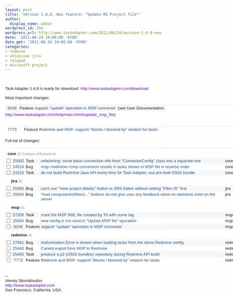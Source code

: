 ```yaml
---
layout: post
title: 'Version 1.4.0. New feature: "Update MS Project file"'
author:
  display_name: admin
wordpress_id: 254
wordpress_url: http://www.taskadapter.com/2011/08/24/version-1-4-0-new-feature-update-ms-project-file/
date: '2011-08-24 19:06:00 -0700'
date_gmt: '2011-08-24 19:06:00 -0700'
categories:
- redmine
- atlassian jira
- release
- microsoft project
---
```

<p><br/>
<div style="background-color: white; border-bottom-width: 0px; border-color: initial; border-image: initial; border-left-width: 0px; border-right-width: 0px; border-style: initial; border-top-width: 0px; color: #222222; font-family: Arial, Helvetica, sans-serif; font-size: 13px; margin-bottom: 0px; margin-left: 0px; margin-right: 0px; margin-top: 0px; padding-bottom: 0px; padding-left: 0px; padding-right: 0px; padding-top: 0px; text-align: left; vertical-align: baseline;">Task Adapter 1.4.0 is ready for download:&nbsp;<a href="http://www.taskadapter.com/download" style="border-bottom-width: 0px; border-color: initial; border-image: initial; border-left-width: 0px; border-right-width: 0px; border-style: initial; border-top-width: 0px; color: #6611cc; cursor: pointer; margin-bottom: 0px; margin-left: 0px; margin-right: 0px; margin-top: 0px; padding-bottom: 0px; padding-left: 0px; padding-right: 0px; padding-top: 0px; text-decoration: none; vertical-align: baseline;" target="_blank">http://www.<wbr></wbr>taskadapter.com/download</a></div>
<div style="background-color: white; border-bottom-width: 0px; border-color: initial; border-image: initial; border-left-width: 0px; border-right-width: 0px; border-style: initial; border-top-width: 0px; color: #222222; font-family: Arial, Helvetica, sans-serif; font-size: 13px; margin-bottom: 0px; margin-left: 0px; margin-right: 0px; margin-top: 0px; padding-bottom: 0px; padding-left: 0px; padding-right: 0px; padding-top: 0px; text-align: left; vertical-align: baseline;"><br/></div>
<div style="background-color: white; border-bottom-width: 0px; border-color: initial; border-image: initial; border-left-width: 0px; border-right-width: 0px; border-style: initial; border-top-width: 0px; color: #222222; font-family: Arial, Helvetica, sans-serif; font-size: 13px; margin-bottom: 0px; margin-left: 0px; margin-right: 0px; margin-top: 0px; padding-bottom: 0px; padding-left: 0px; padding-right: 0px; padding-top: 0px; text-align: left; vertical-align: baseline;">Most important changes:</div>
<div style="background-color: white; border-bottom-width: 0px; border-color: initial; border-image: initial; border-left-width: 0px; border-right-width: 0px; border-style: initial; border-top-width: 0px; color: #222222; font-family: Arial, Helvetica, sans-serif; font-size: 13px; margin-bottom: 0px; margin-left: 0px; margin-right: 0px; margin-top: 0px; padding-bottom: 0px; padding-left: 0px; padding-right: 0px; padding-top: 0px; text-align: left; vertical-align: baseline;"><span style="border-bottom-width: 0px; border-color: initial; border-image: initial; border-left-width: 0px; border-right-width: 0px; border-style: initial; border-top-width: 0px; color: #484848; font-family: Verdana, sans-serif; font-size: 12px; margin-bottom: 0px; margin-left: 0px; margin-right: 0px; margin-top: 0px; padding-bottom: 0px; padding-left: 0px; padding-right: 0px; padding-top: 0px; vertical-align: baseline;"></span><br/>

<table style="-webkit-border-horizontal-spacing: 0px; -webkit-border-vertical-spacing: 0px; border-bottom-color: rgb(228, 228, 228); border-bottom-style: solid; border-bottom-width: 1px; border-collapse: collapse; border-color: initial; border-image: initial; border-left-color: rgb(228, 228, 228); border-left-style: solid; border-left-width: 1px; border-right-color: rgb(228, 228, 228); border-right-style: solid; border-right-width: 1px; border-style: initial; border-top-color: rgb(228, 228, 228); border-top-style: solid; border-top-width: 1px; margin-bottom: 4px; margin-left: 0px; margin-right: 0px; margin-top: 0px; padding-bottom: 0px; padding-left: 0px; padding-right: 0px; padding-top: 0px; vertical-align: baseline; width: 933px;">
<tbody style="border-bottom-width: 0px; border-color: initial; border-image: initial; border-left-width: 0px; border-right-width: 0px; border-style: initial; border-top-width: 0px; margin-bottom: 0px; margin-left: 0px; margin-right: 0px; margin-top: 0px; padding-bottom: 0px; padding-left: 0px; padding-right: 0px; padding-top: 0px; vertical-align: baseline;">
<tr style="background-color: #f6f7f8; border-bottom-width: 0px; border-color: initial; border-image: initial; border-left-width: 0px; border-right-width: 0px; border-style: initial; border-top-width: 0px; margin-bottom: 0px; margin-left: 0px; margin-right: 0px; margin-top: 0px; padding-bottom: 0px; padding-left: 0px; padding-right: 0px; padding-top: 0px; text-align: center; vertical-align: baseline; white-space: nowrap;">
<td style="border-bottom-width: 0px; border-color: initial; border-image: initial; border-left-width: 0px; border-right-width: 0px; border-style: initial; border-top-width: 0px; color: #222222; font-family: Arial, Helvetica, sans-serif; font-size: 13px; margin-bottom: 0px; margin-left: 0px; margin-right: 0px; margin-top: 0px; padding-bottom: 2px; padding-left: 2px; padding-right: 2px; padding-top: 2px; vertical-align: top; width: 40px;"><a href="https://www.hostedredmine.com/issues/8248" style="border-bottom-width: 0px; border-color: initial; border-image: initial; border-left-width: 0px; border-right-width: 0px; border-style: initial; border-top-width: 0px; color: #2a5685; cursor: pointer; margin-bottom: 0px; margin-left: 0px; margin-right: 0px; margin-top: 0px; padding-bottom: 0px; padding-left: 0px; padding-right: 0px; padding-top: 0px; text-decoration: none; vertical-align: baseline;" target="_blank">8248</a></td>
<td style="border-bottom-width: 0px; border-color: initial; border-image: initial; border-left-width: 0px; border-right-width: 0px; border-style: initial; border-top-width: 0px; color: #222222; font-family: Arial, Helvetica, sans-serif; font-size: 13px; margin-bottom: 0px; margin-left: 0px; margin-right: 0px; margin-top: 0px; padding-bottom: 2px; padding-left: 2px; padding-right: 2px; padding-top: 2px; text-align: left; vertical-align: top;">Feature</td>
<td style="border-bottom-width: 0px; border-color: initial; border-image: initial; border-left-width: 0px; border-right-width: 0px; border-style: initial; border-top-width: 0px; color: #222222; font-family: Arial, Helvetica, sans-serif; font-size: 13px; margin-bottom: 0px; margin-left: 0px; margin-right: 0px; margin-top: 0px; padding-bottom: 2px; padding-left: 2px; padding-right: 2px; padding-top: 2px; text-align: left; vertical-align: top; white-space: normal;"><a href="https://www.hostedredmine.com/issues/8248" style="border-bottom-width: 0px; border-color: initial; border-image: initial; border-left-width: 0px; border-right-width: 0px; border-style: initial; border-top-width: 0px; color: #2a5685; cursor: pointer; margin-bottom: 0px; margin-left: 0px; margin-right: 0px; margin-top: 0px; padding-bottom: 0px; padding-left: 0px; padding-right: 0px; padding-top: 0px; text-decoration: none; vertical-align: baseline;" target="_blank">support "update" operation in MSP connector</a>&nbsp; (see User Documentation:</td></tr></tbody></table><span style="border-bottom-width: 0px; border-color: initial; border-image: initial; border-left-width: 0px; border-right-width: 0px; border-style: initial; border-top-width: 0px; color: #484848; font-family: Verdana, sans-serif; font-size: 12px; margin-bottom: 0px; margin-left: 0px; margin-right: 0px; margin-top: 0px; padding-bottom: 0px; padding-left: 0px; padding-right: 0px; padding-top: 0px; vertical-align: baseline;"></span><a href="http://www.taskadapter.com/help/main.html#update_msp_file" style="border-bottom-width: 0px; border-color: initial; border-image: initial; border-left-width: 0px; border-right-width: 0px; border-style: initial; border-top-width: 0px; color: #6611cc; cursor: pointer; margin-bottom: 0px; margin-left: 0px; margin-right: 0px; margin-top: 0px; padding-bottom: 0px; padding-left: 0px; padding-right: 0px; padding-top: 0px; text-decoration: none; vertical-align: baseline;" target="_blank">http://www.taskadapter.com/<wbr></wbr>help/main.html#update_msp_file</a><wbr></wbr>)&nbsp;</div>
<div style="background-color: white; border-bottom-width: 0px; border-color: initial; border-image: initial; border-left-width: 0px; border-right-width: 0px; border-style: initial; border-top-width: 0px; color: #222222; font-family: Arial, Helvetica, sans-serif; font-size: 13px; margin-bottom: 0px; margin-left: 0px; margin-right: 0px; margin-top: 0px; padding-bottom: 0px; padding-left: 0px; padding-right: 0px; padding-top: 0px; text-align: left; vertical-align: baseline;"><br/></div>
<div style="background-color: white; border-bottom-width: 0px; border-color: initial; border-image: initial; border-left-width: 0px; border-right-width: 0px; border-style: initial; border-top-width: 0px; color: #222222; font-family: Arial, Helvetica, sans-serif; font-size: 13px; margin-bottom: 0px; margin-left: 0px; margin-right: 0px; margin-top: 0px; padding-bottom: 0px; padding-left: 0px; padding-right: 0px; padding-top: 0px; text-align: left; vertical-align: baseline;"><span style="border-bottom-width: 0px; border-color: initial; border-image: initial; border-left-width: 0px; border-right-width: 0px; border-style: initial; border-top-width: 0px; color: #484848; font-family: Verdana, sans-serif; font-size: 12px; margin-bottom: 0px; margin-left: 0px; margin-right: 0px; margin-top: 0px; padding-bottom: 0px; padding-left: 0px; padding-right: 0px; padding-top: 0px; vertical-align: baseline;"></span><br/>

<table style="-webkit-border-horizontal-spacing: 0px; -webkit-border-vertical-spacing: 0px; border-bottom-color: rgb(228, 228, 228); border-bottom-style: solid; border-bottom-width: 1px; border-collapse: collapse; border-color: initial; border-image: initial; border-left-color: rgb(228, 228, 228); border-left-style: solid; border-left-width: 1px; border-right-color: rgb(228, 228, 228); border-right-style: solid; border-right-width: 1px; border-style: initial; border-top-color: rgb(228, 228, 228); border-top-style: solid; border-top-width: 1px; margin-bottom: 4px; margin-left: 0px; margin-right: 0px; margin-top: 0px; padding-bottom: 0px; padding-left: 0px; padding-right: 0px; padding-top: 0px; vertical-align: baseline; width: 933px;">
<tbody style="border-bottom-width: 0px; border-color: initial; border-image: initial; border-left-width: 0px; border-right-width: 0px; border-style: initial; border-top-width: 0px; margin-bottom: 0px; margin-left: 0px; margin-right: 0px; margin-top: 0px; padding-bottom: 0px; padding-left: 0px; padding-right: 0px; padding-top: 0px; vertical-align: baseline;">
<tr style="border-bottom-width: 0px; border-color: initial; border-image: initial; border-left-width: 0px; border-right-width: 0px; border-style: initial; border-top-width: 0px; margin-bottom: 0px; margin-left: 0px; margin-right: 0px; margin-top: 0px; padding-bottom: 0px; padding-left: 0px; padding-right: 0px; padding-top: 0px; text-align: center; vertical-align: baseline; white-space: nowrap;">
<td style="border-bottom-width: 0px; border-color: initial; border-image: initial; border-left-width: 0px; border-right-width: 0px; border-style: initial; border-top-width: 0px; color: #222222; font-family: Arial, Helvetica, sans-serif; font-size: 13px; margin-bottom: 0px; margin-left: 0px; margin-right: 0px; margin-top: 0px; padding-bottom: 2px; padding-left: 2px; padding-right: 2px; padding-top: 2px; vertical-align: top; width: 40px;"><a href="https://www.hostedredmine.com/issues/7773" style="border-bottom-width: 0px; border-color: initial; border-image: initial; border-left-width: 0px; border-right-width: 0px; border-style: initial; border-top-width: 0px; color: #2a5685; cursor: pointer; margin-bottom: 0px; margin-left: 0px; margin-right: 0px; margin-top: 0px; padding-bottom: 0px; padding-left: 0px; padding-right: 0px; padding-top: 0px; text-decoration: none; vertical-align: baseline;" target="_blank">7773</a></td>
<td style="border-bottom-width: 0px; border-color: initial; border-image: initial; border-left-width: 0px; border-right-width: 0px; border-style: initial; border-top-width: 0px; color: #222222; font-family: Arial, Helvetica, sans-serif; font-size: 13px; margin-bottom: 0px; margin-left: 0px; margin-right: 0px; margin-top: 0px; padding-bottom: 2px; padding-left: 2px; padding-right: 2px; padding-top: 2px; text-align: left; vertical-align: top;">&nbsp; &nbsp; Feature</td>
<td style="border-bottom-width: 0px; border-color: initial; border-image: initial; border-left-width: 0px; border-right-width: 0px; border-style: initial; border-top-width: 0px; color: #222222; font-family: Arial, Helvetica, sans-serif; font-size: 13px; margin-bottom: 0px; margin-left: 0px; margin-right: 0px; margin-top: 0px; padding-bottom: 2px; padding-left: 2px; padding-right: 2px; padding-top: 2px; text-align: left; vertical-align: top; white-space: normal;"><a href="https://www.hostedredmine.com/issues/7773" style="border-bottom-width: 0px; border-color: initial; border-image: initial; border-left-width: 0px; border-right-width: 0px; border-style: initial; border-top-width: 0px; color: #2a5685; cursor: pointer; margin-bottom: 0px; margin-left: 0px; margin-right: 0px; margin-top: 0px; padding-bottom: 0px; padding-left: 0px; padding-right: 0px; padding-top: 0px; text-decoration: none; vertical-align: baseline;" target="_blank">Redmine and MSP: support "blocks / blocked by" relation for tasks</a></td></tr></tbody></table><span style="border-bottom-width: 0px; border-color: initial; border-image: initial; border-left-width: 0px; border-right-width: 0px; border-style: initial; border-top-width: 0px; color: #484848; font-family: Verdana, sans-serif; font-size: 12px; margin-bottom: 0px; margin-left: 0px; margin-right: 0px; margin-top: 0px; padding-bottom: 0px; padding-left: 0px; padding-right: 0px; padding-top: 0px; vertical-align: baseline;"></span></div>
<div style="background-color: white; border-bottom-width: 0px; border-color: initial; border-image: initial; border-left-width: 0px; border-right-width: 0px; border-style: initial; border-top-width: 0px; color: #222222; font-family: Arial, Helvetica, sans-serif; font-size: 13px; margin-bottom: 0px; margin-left: 0px; margin-right: 0px; margin-top: 0px; padding-bottom: 0px; padding-left: 0px; padding-right: 0px; padding-top: 0px; text-align: left; vertical-align: baseline;"><br/></div><span style="background-color: white; color: #222222; font-family: Arial, Helvetica, sans-serif; font-size: 13px; text-align: left;">Full list of changes:</span><br/>
<div style="background-color: white; border-bottom-width: 0px; border-color: initial; border-image: initial; border-left-width: 0px; border-right-width: 0px; border-style: initial; border-top-width: 0px; color: #222222; font-family: Arial, Helvetica, sans-serif; font-size: 13px; margin-bottom: 0px; margin-left: 0px; margin-right: 0px; margin-top: 0px; padding-bottom: 0px; padding-left: 0px; padding-right: 0px; padding-top: 0px; text-align: left; vertical-align: baseline;"><span style="border-bottom-width: 0px; border-color: initial; border-image: initial; border-left-width: 0px; border-right-width: 0px; border-style: initial; border-top-width: 0px; color: #484848; font-family: Verdana, sans-serif; font-size: 12px; margin-bottom: 0px; margin-left: 0px; margin-right: 0px; margin-top: 0px; padding-bottom: 0px; padding-left: 0px; padding-right: 0px; padding-top: 0px; vertical-align: baseline;"></span><br/>

<table style="-webkit-border-horizontal-spacing: 0px; -webkit-border-vertical-spacing: 0px; border-bottom-color: rgb(228, 228, 228); border-bottom-style: solid; border-bottom-width: 1px; border-collapse: collapse; border-color: initial; border-image: initial; border-left-color: rgb(228, 228, 228); border-left-style: solid; border-left-width: 1px; border-right-color: rgb(228, 228, 228); border-right-style: solid; border-right-width: 1px; border-style: initial; border-top-color: rgb(228, 228, 228); border-top-style: solid; border-top-width: 1px; margin-bottom: 4px; margin-left: 0px; margin-right: 0px; margin-top: 0px; padding-bottom: 0px; padding-left: 0px; padding-right: 0px; padding-top: 0px; vertical-align: baseline; width: 756px;">
<tbody style="border-bottom-width: 0px; border-color: initial; border-image: initial; border-left-width: 0px; border-right-width: 0px; border-style: initial; border-top-width: 0px; margin-bottom: 0px; margin-left: 0px; margin-right: 0px; margin-top: 0px; padding-bottom: 0px; padding-left: 0px; padding-right: 0px; padding-top: 0px; vertical-align: baseline;">
<tr style="background-color: inherit; border-bottom-width: 0px; border-color: initial; border-image: initial; border-left-width: 0px; border-right-width: 0px; border-style: initial; border-top-width: 0px; margin-bottom: 0px; margin-left: 0px; margin-right: 0px; margin-top: 0px; padding-bottom: 0px; padding-left: 0px; padding-right: 0px; padding-top: 0px; vertical-align: baseline;">
<td colspan="5" style="border-bottom-color: rgb(204, 204, 204); border-bottom-style: solid; border-bottom-width: 1px; border-color: initial; border-image: initial; border-left-width: 0px; border-right-width: 0px; border-style: initial; border-top-width: 0px; color: #222222; font-family: Arial, Helvetica, sans-serif; font-size: 13px; font-weight: bold; margin-bottom: 0px; margin-left: 0px; margin-right: 0px; margin-top: 0px; padding-bottom: 0.5em; padding-left: 0.3em; padding-right: 0px; padding-top: 0.8em; text-align: left; vertical-align: top;">&nbsp;core&nbsp;<span style="border-bottom-width: 0px; border-color: initial; border-image: initial; border-left-width: 0px; border-right-width: 0px; border-style: initial; border-top-width: 0px; color: #aaaaaa; font-size: 10px; margin-bottom: 0px; margin-left: 0px; margin-right: 0px; margin-top: 0px; padding-bottom: 0px; padding-left: 0px; padding-right: 0px; padding-top: 0px; vertical-align: baseline;">(3)</span>&nbsp;<a href="https://www.hostedredmine.com/projects/ta/issues#" style="border-bottom-width: 0px; border-color: initial; border-image: initial; border-left-width: 0px; border-right-width: 0px; border-style: initial; border-top-width: 0px; color: #aaaaaa; cursor: pointer; display: inline; font-size: 10px; margin-bottom: 0px; margin-left: 0px; margin-right: 0px; margin-top: 0px; padding-bottom: 0px; padding-left: 0px; padding-right: 0px; padding-top: 0px; text-decoration: none; vertical-align: baseline;" target="_blank">Collapse all/Expand all</a></td></tr>

<tr style="background-color: #f6f7f8; border-bottom-width: 0px; border-color: initial; border-image: initial; border-left-width: 0px; border-right-width: 0px; border-style: initial; border-top-width: 0px; margin-bottom: 0px; margin-left: 0px; margin-right: 0px; margin-top: 0px; padding-bottom: 0px; padding-left: 0px; padding-right: 0px; padding-top: 0px; text-align: center; vertical-align: baseline; white-space: nowrap;">
<td style="border-bottom-width: 0px; border-color: initial; border-image: initial; border-left-width: 0px; border-right-width: 0px; border-style: initial; border-top-width: 0px; color: #222222; font-family: Arial, Helvetica, sans-serif; font-size: 13px; margin-bottom: 0px; margin-left: 0px; margin-right: 0px; margin-top: 0px; padding-bottom: 0px; padding-left: 0px; padding-right: 0px; padding-top: 2px; text-align: left; vertical-align: top; width: 15px;"><input name="ids[]" style="color: #222222; margin-bottom: 1px; margin-top: 1px; padding-bottom: 0px; padding-left: 0px; padding-right: 0px; padding-top: 0px; vertical-align: middle;" type="checkbox" value="25002" /></td>
<td style="border-bottom-width: 0px; border-color: initial; border-image: initial; border-left-width: 0px; border-right-width: 0px; border-style: initial; border-top-width: 0px; color: #222222; font-family: Arial, Helvetica, sans-serif; font-size: 13px; margin-bottom: 0px; margin-left: 0px; margin-right: 0px; margin-top: 0px; padding-bottom: 2px; padding-left: 2px; padding-right: 2px; padding-top: 2px; vertical-align: top; width: 40px;"><a href="https://www.hostedredmine.com/issues/25002" style="border-bottom-width: 0px; border-color: initial; border-image: initial; border-left-width: 0px; border-right-width: 0px; border-style: initial; border-top-width: 0px; color: #2a5685; cursor: pointer; margin-bottom: 0px; margin-left: 0px; margin-right: 0px; margin-top: 0px; padding-bottom: 0px; padding-left: 0px; padding-right: 0px; padding-top: 0px; text-decoration: none; vertical-align: baseline;" target="_blank">25002</a></td>
<td style="border-bottom-width: 0px; border-color: initial; border-image: initial; border-left-width: 0px; border-right-width: 0px; border-style: initial; border-top-width: 0px; color: #222222; font-family: Arial, Helvetica, sans-serif; font-size: 13px; margin-bottom: 0px; margin-left: 0px; margin-right: 0px; margin-top: 0px; padding-bottom: 2px; padding-left: 2px; padding-right: 2px; padding-top: 2px; text-align: left; vertical-align: top;">Task</td>
<td style="border-bottom-width: 0px; border-color: initial; border-image: initial; border-left-width: 0px; border-right-width: 0px; border-style: initial; border-top-width: 0px; color: #222222; font-family: Arial, Helvetica, sans-serif; font-size: 13px; margin-bottom: 0px; margin-left: 0px; margin-right: 0px; margin-top: 0px; padding-bottom: 2px; padding-left: 2px; padding-right: 2px; padding-top: 2px; text-align: left; vertical-align: top; white-space: normal;"><a href="https://www.hostedredmine.com/issues/25002" style="border-bottom-width: 0px; border-color: initial; border-image: initial; border-left-width: 0px; border-right-width: 0px; border-style: initial; border-top-width: 0px; color: #2a5685; cursor: pointer; margin-bottom: 0px; margin-left: 0px; margin-right: 0px; margin-top: 0px; padding-bottom: 0px; padding-left: 0px; padding-right: 0px; padding-top: 0px; text-decoration: none; vertical-align: baseline;" target="_blank">refactoring: move basic connection info from "ConnectorConfig" class into a separate one</a></td>
<td style="border-bottom-width: 0px; border-color: initial; border-image: initial; border-left-width: 0px; border-right-width: 0px; border-style: initial; border-top-width: 0px; color: #222222; font-family: Arial, Helvetica, sans-serif; font-size: 13px; margin-bottom: 0px; margin-left: 0px; margin-right: 0px; margin-top: 0px; padding-bottom: 2px; padding-left: 2px; padding-right: 2px; padding-top: 2px; text-align: left; vertical-align: top; white-space: normal;">core</td></tr>

<tr style="border-bottom-width: 0px; border-color: initial; border-image: initial; border-left-width: 0px; border-right-width: 0px; border-style: initial; border-top-width: 0px; margin-bottom: 0px; margin-left: 0px; margin-right: 0px; margin-top: 0px; padding-bottom: 0px; padding-left: 0px; padding-right: 0px; padding-top: 0px; text-align: center; vertical-align: baseline; white-space: nowrap;">
<td style="border-bottom-width: 0px; border-color: initial; border-image: initial; border-left-width: 0px; border-right-width: 0px; border-style: initial; border-top-width: 0px; color: #222222; font-family: Arial, Helvetica, sans-serif; font-size: 13px; margin-bottom: 0px; margin-left: 0px; margin-right: 0px; margin-top: 0px; padding-bottom: 0px; padding-left: 0px; padding-right: 0px; padding-top: 2px; text-align: left; vertical-align: top; width: 15px;"><input name="ids[]" style="color: #222222; margin-bottom: 1px; margin-top: 1px; padding-bottom: 0px; padding-left: 0px; padding-right: 0px; padding-top: 0px; vertical-align: middle;" type="checkbox" value="24516" /></td>
<td style="border-bottom-width: 0px; border-color: initial; border-image: initial; border-left-width: 0px; border-right-width: 0px; border-style: initial; border-top-width: 0px; color: #222222; font-family: Arial, Helvetica, sans-serif; font-size: 13px; margin-bottom: 0px; margin-left: 0px; margin-right: 0px; margin-top: 0px; padding-bottom: 2px; padding-left: 2px; padding-right: 2px; padding-top: 2px; vertical-align: top; width: 40px;"><a href="https://www.hostedredmine.com/issues/24516" style="border-bottom-width: 0px; border-color: initial; border-image: initial; border-left-width: 0px; border-right-width: 0px; border-style: initial; border-top-width: 0px; color: #2a5685; cursor: pointer; margin-bottom: 0px; margin-left: 0px; margin-right: 0px; margin-top: 0px; padding-bottom: 0px; padding-left: 0px; padding-right: 0px; padding-top: 0px; text-decoration: none; vertical-align: baseline;" target="_blank">24516</a></td>
<td style="border-bottom-width: 0px; border-color: initial; border-image: initial; border-left-width: 0px; border-right-width: 0px; border-style: initial; border-top-width: 0px; color: #222222; font-family: Arial, Helvetica, sans-serif; font-size: 13px; margin-bottom: 0px; margin-left: 0px; margin-right: 0px; margin-top: 0px; padding-bottom: 2px; padding-left: 2px; padding-right: 2px; padding-top: 2px; text-align: left; vertical-align: top;">Bug</td>
<td style="border-bottom-width: 0px; border-color: initial; border-image: initial; border-left-width: 0px; border-right-width: 0px; border-style: initial; border-top-width: 0px; color: #222222; font-family: Arial, Helvetica, sans-serif; font-size: 13px; margin-bottom: 0px; margin-left: 0px; margin-right: 0px; margin-top: 0px; padding-bottom: 2px; padding-left: 2px; padding-right: 2px; padding-top: 2px; text-align: left; vertical-align: top; white-space: normal;"><a href="https://www.hostedredmine.com/issues/24516" style="border-bottom-width: 0px; border-color: initial; border-image: initial; border-left-width: 0px; border-right-width: 0px; border-style: initial; border-top-width: 0px; color: #2a5685; cursor: pointer; margin-bottom: 0px; margin-left: 0px; margin-right: 0px; margin-top: 0px; padding-bottom: 0px; padding-left: 0px; padding-right: 0px; padding-top: 0px; text-decoration: none; vertical-align: baseline;" target="_blank">msp->redmine->msp conversion results in tasks shown in MSP file in reverse order</a></td>
<td style="border-bottom-width: 0px; border-color: initial; border-image: initial; border-left-width: 0px; border-right-width: 0px; border-style: initial; border-top-width: 0px; color: #222222; font-family: Arial, Helvetica, sans-serif; font-size: 13px; margin-bottom: 0px; margin-left: 0px; margin-right: 0px; margin-top: 0px; padding-bottom: 2px; padding-left: 2px; padding-right: 2px; padding-top: 2px; text-align: left; vertical-align: top; white-space: normal;">core</td></tr>

<tr style="background-color: #f6f7f8; border-bottom-width: 0px; border-color: initial; border-image: initial; border-left-width: 0px; border-right-width: 0px; border-style: initial; border-top-width: 0px; margin-bottom: 0px; margin-left: 0px; margin-right: 0px; margin-top: 0px; padding-bottom: 0px; padding-left: 0px; padding-right: 0px; padding-top: 0px; text-align: center; vertical-align: baseline; white-space: nowrap;">
<td style="border-bottom-width: 0px; border-color: initial; border-image: initial; border-left-width: 0px; border-right-width: 0px; border-style: initial; border-top-width: 0px; color: #222222; font-family: Arial, Helvetica, sans-serif; font-size: 13px; margin-bottom: 0px; margin-left: 0px; margin-right: 0px; margin-top: 0px; padding-bottom: 0px; padding-left: 0px; padding-right: 0px; padding-top: 2px; text-align: left; vertical-align: top; width: 15px;"><input name="ids[]" style="color: #222222; margin-bottom: 1px; margin-top: 1px; padding-bottom: 0px; padding-left: 0px; padding-right: 0px; padding-top: 0px; vertical-align: middle;" type="checkbox" value="21018" /></td>
<td style="border-bottom-width: 0px; border-color: initial; border-image: initial; border-left-width: 0px; border-right-width: 0px; border-style: initial; border-top-width: 0px; color: #222222; font-family: Arial, Helvetica, sans-serif; font-size: 13px; margin-bottom: 0px; margin-left: 0px; margin-right: 0px; margin-top: 0px; padding-bottom: 2px; padding-left: 2px; padding-right: 2px; padding-top: 2px; vertical-align: top; width: 40px;"><a href="https://www.hostedredmine.com/issues/21018" style="border-bottom-width: 0px; border-color: initial; border-image: initial; border-left-width: 0px; border-right-width: 0px; border-style: initial; border-top-width: 0px; color: #2a5685; cursor: pointer; margin-bottom: 0px; margin-left: 0px; margin-right: 0px; margin-top: 0px; padding-bottom: 0px; padding-left: 0px; padding-right: 0px; padding-top: 0px; text-decoration: none; vertical-align: baseline;" target="_blank">21018</a></td>
<td style="border-bottom-width: 0px; border-color: initial; border-image: initial; border-left-width: 0px; border-right-width: 0px; border-style: initial; border-top-width: 0px; color: #222222; font-family: Arial, Helvetica, sans-serif; font-size: 13px; margin-bottom: 0px; margin-left: 0px; margin-right: 0px; margin-top: 0px; padding-bottom: 2px; padding-left: 2px; padding-right: 2px; padding-top: 2px; text-align: left; vertical-align: top;">Task</td>
<td style="border-bottom-width: 0px; border-color: initial; border-image: initial; border-left-width: 0px; border-right-width: 0px; border-style: initial; border-top-width: 0px; color: #222222; font-family: Arial, Helvetica, sans-serif; font-size: 13px; margin-bottom: 0px; margin-left: 0px; margin-right: 0px; margin-top: 0px; padding-bottom: 2px; padding-left: 2px; padding-right: 2px; padding-top: 2px; text-align: left; vertical-align: top; white-space: normal;"><a href="https://www.hostedredmine.com/issues/21018" style="border-bottom-width: 0px; border-color: initial; border-image: initial; border-left-width: 0px; border-right-width: 0px; border-style: initial; border-top-width: 0px; color: #2a5685; cursor: pointer; margin-bottom: 0px; margin-left: 0px; margin-right: 0px; margin-top: 0px; padding-bottom: 0px; padding-left: 0px; padding-right: 0px; padding-top: 0px; text-decoration: none; vertical-align: baseline;" target="_blank">do not build Redmine Java API every time for Task Adapter, use pre-built OSGI bundle</a></td>
<td style="border-bottom-width: 0px; border-color: initial; border-image: initial; border-left-width: 0px; border-right-width: 0px; border-style: initial; border-top-width: 0px; color: #222222; font-family: Arial, Helvetica, sans-serif; font-size: 13px; margin-bottom: 0px; margin-left: 0px; margin-right: 0px; margin-top: 0px; padding-bottom: 2px; padding-left: 2px; padding-right: 2px; padding-top: 2px; text-align: left; vertical-align: top; white-space: normal;">core</td></tr>

<tr style="border-bottom-width: 0px; border-color: initial; border-image: initial; border-left-width: 0px; border-right-width: 0px; border-style: initial; border-top-width: 0px; margin-bottom: 0px; margin-left: 0px; margin-right: 0px; margin-top: 0px; padding-bottom: 0px; padding-left: 0px; padding-right: 0px; padding-top: 0px; vertical-align: baseline;">
<td colspan="5" style="border-bottom-color: rgb(204, 204, 204); border-bottom-style: solid; border-bottom-width: 1px; border-color: initial; border-image: initial; border-left-width: 0px; border-right-width: 0px; border-style: initial; border-top-width: 0px; color: #222222; font-family: Arial, Helvetica, sans-serif; font-size: 13px; font-weight: bold; margin-bottom: 0px; margin-left: 0px; margin-right: 0px; margin-top: 0px; padding-bottom: 0.5em; padding-left: 0.3em; padding-right: 0px; padding-top: 0.8em; text-align: left; vertical-align: top;"><span style="background-image: url(https://www.hostedredmine.com/images/bullet_toggle_minus.png); border-bottom-width: 0px; border-color: initial; border-image: initial; border-left-width: 0px; border-right-width: 0px; border-style: initial; border-top-width: 0px; margin-bottom: 0px; margin-left: 0px; margin-right: 0px; margin-top: 0px; padding-bottom: 0px; padding-left: 8px; padding-right: 0px; padding-top: 0px; vertical-align: baseline;">&nbsp;</span>&nbsp;jira&nbsp;<span style="border-bottom-width: 0px; border-color: initial; border-image: initial; border-left-width: 0px; border-right-width: 0px; border-style: initial; border-top-width: 0px; color: #aaaaaa; font-size: 10px; margin-bottom: 0px; margin-left: 0px; margin-right: 0px; margin-top: 0px; padding-bottom: 0px; padding-left: 0px; padding-right: 0px; padding-top: 0px; vertical-align: baseline;">(2)</span></td></tr>

<tr style="background-color: #f6f7f8; border-bottom-width: 0px; border-color: initial; border-image: initial; border-left-width: 0px; border-right-width: 0px; border-style: initial; border-top-width: 0px; margin-bottom: 0px; margin-left: 0px; margin-right: 0px; margin-top: 0px; padding-bottom: 0px; padding-left: 0px; padding-right: 0px; padding-top: 0px; text-align: center; vertical-align: baseline; white-space: nowrap;">
<td style="border-bottom-width: 0px; border-color: initial; border-image: initial; border-left-width: 0px; border-right-width: 0px; border-style: initial; border-top-width: 0px; color: #222222; font-family: Arial, Helvetica, sans-serif; font-size: 13px; margin-bottom: 0px; margin-left: 0px; margin-right: 0px; margin-top: 0px; padding-bottom: 0px; padding-left: 0px; padding-right: 0px; padding-top: 2px; text-align: left; vertical-align: top; width: 15px;"><input name="ids[]" style="color: #222222; margin-bottom: 1px; margin-top: 1px; padding-bottom: 0px; padding-left: 0px; padding-right: 0px; padding-top: 0px; vertical-align: middle;" type="checkbox" value="25065" /></td>
<td style="border-bottom-width: 0px; border-color: initial; border-image: initial; border-left-width: 0px; border-right-width: 0px; border-style: initial; border-top-width: 0px; color: #222222; font-family: Arial, Helvetica, sans-serif; font-size: 13px; margin-bottom: 0px; margin-left: 0px; margin-right: 0px; margin-top: 0px; padding-bottom: 2px; padding-left: 2px; padding-right: 2px; padding-top: 2px; vertical-align: top; width: 40px;"><a href="https://www.hostedredmine.com/issues/25065" style="border-bottom-width: 0px; border-color: initial; border-image: initial; border-left-width: 0px; border-right-width: 0px; border-style: initial; border-top-width: 0px; color: #2a5685; cursor: pointer; margin-bottom: 0px; margin-left: 0px; margin-right: 0px; margin-top: 0px; padding-bottom: 0px; padding-left: 0px; padding-right: 0px; padding-top: 0px; text-decoration: none; vertical-align: baseline;" target="_blank">25065</a></td>
<td style="border-bottom-width: 0px; border-color: initial; border-image: initial; border-left-width: 0px; border-right-width: 0px; border-style: initial; border-top-width: 0px; color: #222222; font-family: Arial, Helvetica, sans-serif; font-size: 13px; margin-bottom: 0px; margin-left: 0px; margin-right: 0px; margin-top: 0px; padding-bottom: 2px; padding-left: 2px; padding-right: 2px; padding-top: 2px; text-align: left; vertical-align: top;">Bug</td>
<td style="border-bottom-width: 0px; border-color: initial; border-image: initial; border-left-width: 0px; border-right-width: 0px; border-style: initial; border-top-width: 0px; color: #222222; font-family: Arial, Helvetica, sans-serif; font-size: 13px; margin-bottom: 0px; margin-left: 0px; margin-right: 0px; margin-top: 0px; padding-bottom: 2px; padding-left: 2px; padding-right: 2px; padding-top: 2px; text-align: left; vertical-align: top; white-space: normal;"><a href="https://www.hostedredmine.com/issues/25065" style="border-bottom-width: 0px; border-color: initial; border-image: initial; border-left-width: 0px; border-right-width: 0px; border-style: initial; border-top-width: 0px; color: #2a5685; cursor: pointer; margin-bottom: 0px; margin-left: 0px; margin-right: 0px; margin-top: 0px; padding-bottom: 0px; padding-left: 0px; padding-right: 0px; padding-top: 0px; text-decoration: none; vertical-align: baseline;" target="_blank">can't use "View project details" button in JIRA Editor without setting "Filter ID" first</a></td>
<td style="border-bottom-width: 0px; border-color: initial; border-image: initial; border-left-width: 0px; border-right-width: 0px; border-style: initial; border-top-width: 0px; color: #222222; font-family: Arial, Helvetica, sans-serif; font-size: 13px; margin-bottom: 0px; margin-left: 0px; margin-right: 0px; margin-top: 0px; padding-bottom: 2px; padding-left: 2px; padding-right: 2px; padding-top: 2px; text-align: left; vertical-align: top; white-space: normal;">jira</td></tr>

<tr style="border-bottom-width: 0px; border-color: initial; border-image: initial; border-left-width: 0px; border-right-width: 0px; border-style: initial; border-top-width: 0px; margin-bottom: 0px; margin-left: 0px; margin-right: 0px; margin-top: 0px; padding-bottom: 0px; padding-left: 0px; padding-right: 0px; padding-top: 0px; text-align: center; vertical-align: baseline; white-space: nowrap;">
<td style="border-bottom-width: 0px; border-color: initial; border-image: initial; border-left-width: 0px; border-right-width: 0px; border-style: initial; border-top-width: 0px; color: #222222; font-family: Arial, Helvetica, sans-serif; font-size: 13px; margin-bottom: 0px; margin-left: 0px; margin-right: 0px; margin-top: 0px; padding-bottom: 0px; padding-left: 0px; padding-right: 0px; padding-top: 2px; text-align: left; vertical-align: top; width: 15px;"><input name="ids[]" style="color: #222222; margin-bottom: 1px; margin-top: 1px; padding-bottom: 0px; padding-left: 0px; padding-right: 0px; padding-top: 0px; vertical-align: middle;" type="checkbox" value="25064" /></td>
<td style="border-bottom-width: 0px; border-color: initial; border-image: initial; border-left-width: 0px; border-right-width: 0px; border-style: initial; border-top-width: 0px; color: #222222; font-family: Arial, Helvetica, sans-serif; font-size: 13px; margin-bottom: 0px; margin-left: 0px; margin-right: 0px; margin-top: 0px; padding-bottom: 2px; padding-left: 2px; padding-right: 2px; padding-top: 2px; vertical-align: top; width: 40px;"><a href="https://www.hostedredmine.com/issues/25064" style="border-bottom-width: 0px; border-color: initial; border-image: initial; border-left-width: 0px; border-right-width: 0px; border-style: initial; border-top-width: 0px; color: #2a5685; cursor: pointer; margin-bottom: 0px; margin-left: 0px; margin-right: 0px; margin-top: 0px; padding-bottom: 0px; padding-left: 0px; padding-right: 0px; padding-top: 0px; text-decoration: none; vertical-align: baseline;" target="_blank">25064</a></td>
<td style="border-bottom-width: 0px; border-color: initial; border-image: initial; border-left-width: 0px; border-right-width: 0px; border-style: initial; border-top-width: 0px; color: #222222; font-family: Arial, Helvetica, sans-serif; font-size: 13px; margin-bottom: 0px; margin-left: 0px; margin-right: 0px; margin-top: 0px; padding-bottom: 2px; padding-left: 2px; padding-right: 2px; padding-top: 2px; text-align: left; vertical-align: top;">Bug</td>
<td style="border-bottom-width: 0px; border-color: initial; border-image: initial; border-left-width: 0px; border-right-width: 0px; border-style: initial; border-top-width: 0px; color: #222222; font-family: Arial, Helvetica, sans-serif; font-size: 13px; margin-bottom: 0px; margin-left: 0px; margin-right: 0px; margin-top: 0px; padding-bottom: 2px; padding-left: 2px; padding-right: 2px; padding-top: 2px; text-align: left; vertical-align: top; white-space: normal;"><a href="https://www.hostedredmine.com/issues/25064" style="border-bottom-width: 0px; border-color: initial; border-image: initial; border-left-width: 0px; border-right-width: 0px; border-style: initial; border-top-width: 0px; color: #2a5685; cursor: pointer; margin-bottom: 0px; margin-left: 0px; margin-right: 0px; margin-top: 0px; padding-bottom: 0px; padding-left: 0px; padding-right: 0px; padding-top: 0px; text-decoration: none; vertical-align: baseline;" target="_blank">"load components/filters/..." buttons do not give user any feedback when no elements exist on the server</a></td>
<td style="border-bottom-width: 0px; border-color: initial; border-image: initial; border-left-width: 0px; border-right-width: 0px; border-style: initial; border-top-width: 0px; color: #222222; font-family: Arial, Helvetica, sans-serif; font-size: 13px; margin-bottom: 0px; margin-left: 0px; margin-right: 0px; margin-top: 0px; padding-bottom: 2px; padding-left: 2px; padding-right: 2px; padding-top: 2px; text-align: left; vertical-align: top; white-space: normal;">jira</td></tr>

<tr style="border-bottom-width: 0px; border-color: initial; border-image: initial; border-left-width: 0px; border-right-width: 0px; border-style: initial; border-top-width: 0px; margin-bottom: 0px; margin-left: 0px; margin-right: 0px; margin-top: 0px; padding-bottom: 0px; padding-left: 0px; padding-right: 0px; padding-top: 0px; vertical-align: baseline;">
<td colspan="5" style="border-bottom-color: rgb(204, 204, 204); border-bottom-style: solid; border-bottom-width: 1px; border-color: initial; border-image: initial; border-left-width: 0px; border-right-width: 0px; border-style: initial; border-top-width: 0px; color: #222222; font-family: Arial, Helvetica, sans-serif; font-size: 13px; font-weight: bold; margin-bottom: 0px; margin-left: 0px; margin-right: 0px; margin-top: 0px; padding-bottom: 0.5em; padding-left: 0.3em; padding-right: 0px; padding-top: 0.8em; text-align: left; vertical-align: top;"><span style="background-image: url(https://www.hostedredmine.com/images/bullet_toggle_minus.png); border-bottom-width: 0px; border-color: initial; border-image: initial; border-left-width: 0px; border-right-width: 0px; border-style: initial; border-top-width: 0px; margin-bottom: 0px; margin-left: 0px; margin-right: 0px; margin-top: 0px; padding-bottom: 0px; padding-left: 8px; padding-right: 0px; padding-top: 0px; vertical-align: baseline;">&nbsp;</span>&nbsp;msp&nbsp;<span style="border-bottom-width: 0px; border-color: initial; border-image: initial; border-left-width: 0px; border-right-width: 0px; border-style: initial; border-top-width: 0px; color: #aaaaaa; font-size: 10px; margin-bottom: 0px; margin-left: 0px; margin-right: 0px; margin-top: 0px; padding-bottom: 0px; padding-left: 0px; padding-right: 0px; padding-top: 0px; vertical-align: baseline;">(3)</span></td></tr>

<tr style="background-color: #f6f7f8; border-bottom-width: 0px; border-color: initial; border-image: initial; border-left-width: 0px; border-right-width: 0px; border-style: initial; border-top-width: 0px; margin-bottom: 0px; margin-left: 0px; margin-right: 0px; margin-top: 0px; padding-bottom: 0px; padding-left: 0px; padding-right: 0px; padding-top: 0px; text-align: center; vertical-align: baseline; white-space: nowrap;">
<td style="border-bottom-width: 0px; border-color: initial; border-image: initial; border-left-width: 0px; border-right-width: 0px; border-style: initial; border-top-width: 0px; color: #222222; font-family: Arial, Helvetica, sans-serif; font-size: 13px; margin-bottom: 0px; margin-left: 0px; margin-right: 0px; margin-top: 0px; padding-bottom: 0px; padding-left: 0px; padding-right: 0px; padding-top: 2px; text-align: left; vertical-align: top; width: 15px;"><input name="ids[]" style="color: #222222; margin-bottom: 1px; margin-top: 1px; padding-bottom: 0px; padding-left: 0px; padding-right: 0px; padding-top: 0px; vertical-align: middle;" type="checkbox" value="27320" /></td>
<td style="border-bottom-width: 0px; border-color: initial; border-image: initial; border-left-width: 0px; border-right-width: 0px; border-style: initial; border-top-width: 0px; color: #222222; font-family: Arial, Helvetica, sans-serif; font-size: 13px; margin-bottom: 0px; margin-left: 0px; margin-right: 0px; margin-top: 0px; padding-bottom: 2px; padding-left: 2px; padding-right: 2px; padding-top: 2px; vertical-align: top; width: 40px;"><a href="https://www.hostedredmine.com/issues/27320" style="border-bottom-width: 0px; border-color: initial; border-image: initial; border-left-width: 0px; border-right-width: 0px; border-style: initial; border-top-width: 0px; color: #2a5685; cursor: pointer; margin-bottom: 0px; margin-left: 0px; margin-right: 0px; margin-top: 0px; padding-bottom: 0px; padding-left: 0px; padding-right: 0px; padding-top: 0px; text-decoration: none; vertical-align: baseline;" target="_blank">27320</a></td>
<td style="border-bottom-width: 0px; border-color: initial; border-image: initial; border-left-width: 0px; border-right-width: 0px; border-style: initial; border-top-width: 0px; color: #222222; font-family: Arial, Helvetica, sans-serif; font-size: 13px; margin-bottom: 0px; margin-left: 0px; margin-right: 0px; margin-top: 0px; padding-bottom: 2px; padding-left: 2px; padding-right: 2px; padding-top: 2px; text-align: left; vertical-align: top;">Task</td>
<td style="border-bottom-width: 0px; border-color: initial; border-image: initial; border-left-width: 0px; border-right-width: 0px; border-style: initial; border-top-width: 0px; color: #222222; font-family: Arial, Helvetica, sans-serif; font-size: 13px; margin-bottom: 0px; margin-left: 0px; margin-right: 0px; margin-top: 0px; padding-bottom: 2px; padding-left: 2px; padding-right: 2px; padding-top: 2px; text-align: left; vertical-align: top; white-space: normal;"><a href="https://www.hostedredmine.com/issues/27320" style="border-bottom-width: 0px; border-color: initial; border-image: initial; border-left-width: 0px; border-right-width: 0px; border-style: initial; border-top-width: 0px; color: #2a5685; cursor: pointer; margin-bottom: 0px; margin-left: 0px; margin-right: 0px; margin-top: 0px; padding-bottom: 0px; padding-left: 0px; padding-right: 0px; padding-top: 0px; text-decoration: none; vertical-align: baseline;" target="_blank">mark the MSP XML file created by TA with some tag</a></td>
<td style="border-bottom-width: 0px; border-color: initial; border-image: initial; border-left-width: 0px; border-right-width: 0px; border-style: initial; border-top-width: 0px; color: #222222; font-family: Arial, Helvetica, sans-serif; font-size: 13px; margin-bottom: 0px; margin-left: 0px; margin-right: 0px; margin-top: 0px; padding-bottom: 2px; padding-left: 2px; padding-right: 2px; padding-top: 2px; text-align: left; vertical-align: top; white-space: normal;">msp</td></tr>

<tr style="border-bottom-width: 0px; border-color: initial; border-image: initial; border-left-width: 0px; border-right-width: 0px; border-style: initial; border-top-width: 0px; margin-bottom: 0px; margin-left: 0px; margin-right: 0px; margin-top: 0px; padding-bottom: 0px; padding-left: 0px; padding-right: 0px; padding-top: 0px; text-align: center; vertical-align: baseline; white-space: nowrap;">
<td style="border-bottom-width: 0px; border-color: initial; border-image: initial; border-left-width: 0px; border-right-width: 0px; border-style: initial; border-top-width: 0px; color: #222222; font-family: Arial, Helvetica, sans-serif; font-size: 13px; margin-bottom: 0px; margin-left: 0px; margin-right: 0px; margin-top: 0px; padding-bottom: 0px; padding-left: 0px; padding-right: 0px; padding-top: 2px; text-align: left; vertical-align: top; width: 15px;"><input name="ids[]" style="color: #222222; margin-bottom: 1px; margin-top: 1px; padding-bottom: 0px; padding-left: 0px; padding-right: 0px; padding-top: 0px; vertical-align: middle;" type="checkbox" value="25004" /></td>
<td style="border-bottom-width: 0px; border-color: initial; border-image: initial; border-left-width: 0px; border-right-width: 0px; border-style: initial; border-top-width: 0px; color: #222222; font-family: Arial, Helvetica, sans-serif; font-size: 13px; margin-bottom: 0px; margin-left: 0px; margin-right: 0px; margin-top: 0px; padding-bottom: 2px; padding-left: 2px; padding-right: 2px; padding-top: 2px; vertical-align: top; width: 40px;"><a href="https://www.hostedredmine.com/issues/25004" style="border-bottom-width: 0px; border-color: initial; border-image: initial; border-left-width: 0px; border-right-width: 0px; border-style: initial; border-top-width: 0px; color: #2a5685; cursor: pointer; margin-bottom: 0px; margin-left: 0px; margin-right: 0px; margin-top: 0px; padding-bottom: 0px; padding-left: 0px; padding-right: 0px; padding-top: 0px; text-decoration: none; vertical-align: baseline;" target="_blank">25004</a></td>
<td style="border-bottom-width: 0px; border-color: initial; border-image: initial; border-left-width: 0px; border-right-width: 0px; border-style: initial; border-top-width: 0px; color: #222222; font-family: Arial, Helvetica, sans-serif; font-size: 13px; margin-bottom: 0px; margin-left: 0px; margin-right: 0px; margin-top: 0px; padding-bottom: 2px; padding-left: 2px; padding-right: 2px; padding-top: 2px; text-align: left; vertical-align: top;">Bug</td>
<td style="border-bottom-width: 0px; border-color: initial; border-image: initial; border-left-width: 0px; border-right-width: 0px; border-style: initial; border-top-width: 0px; color: #222222; font-family: Arial, Helvetica, sans-serif; font-size: 13px; margin-bottom: 0px; margin-left: 0px; margin-right: 0px; margin-top: 0px; padding-bottom: 2px; padding-left: 2px; padding-right: 2px; padding-top: 2px; text-align: left; vertical-align: top; white-space: normal;"><a href="https://www.hostedredmine.com/issues/25004" style="border-bottom-width: 0px; border-color: initial; border-image: initial; border-left-width: 0px; border-right-width: 0px; border-style: initial; border-top-width: 0px; color: #2a5685; cursor: pointer; margin-bottom: 0px; margin-left: 0px; margin-right: 0px; margin-top: 0px; padding-bottom: 0px; padding-left: 0px; padding-right: 0px; padding-top: 0px; text-decoration: none; vertical-align: baseline;" target="_blank">new config is not used in "Update MSP file" operation</a></td>
<td style="border-bottom-width: 0px; border-color: initial; border-image: initial; border-left-width: 0px; border-right-width: 0px; border-style: initial; border-top-width: 0px; color: #222222; font-family: Arial, Helvetica, sans-serif; font-size: 13px; margin-bottom: 0px; margin-left: 0px; margin-right: 0px; margin-top: 0px; padding-bottom: 2px; padding-left: 2px; padding-right: 2px; padding-top: 2px; text-align: left; vertical-align: top; white-space: normal;">msp</td></tr>

<tr style="background-color: #f6f7f8; border-bottom-width: 0px; border-color: initial; border-image: initial; border-left-width: 0px; border-right-width: 0px; border-style: initial; border-top-width: 0px; margin-bottom: 0px; margin-left: 0px; margin-right: 0px; margin-top: 0px; padding-bottom: 0px; padding-left: 0px; padding-right: 0px; padding-top: 0px; text-align: center; vertical-align: baseline; white-space: nowrap;">
<td style="border-bottom-width: 0px; border-color: initial; border-image: initial; border-left-width: 0px; border-right-width: 0px; border-style: initial; border-top-width: 0px; color: #222222; font-family: Arial, Helvetica, sans-serif; font-size: 13px; margin-bottom: 0px; margin-left: 0px; margin-right: 0px; margin-top: 0px; padding-bottom: 0px; padding-left: 0px; padding-right: 0px; padding-top: 2px; text-align: left; vertical-align: top; width: 15px;"><input name="ids[]" style="color: #222222; margin-bottom: 1px; margin-top: 1px; padding-bottom: 0px; padding-left: 0px; padding-right: 0px; padding-top: 0px; vertical-align: middle;" type="checkbox" value="8248" /></td>
<td style="border-bottom-width: 0px; border-color: initial; border-image: initial; border-left-width: 0px; border-right-width: 0px; border-style: initial; border-top-width: 0px; color: #222222; font-family: Arial, Helvetica, sans-serif; font-size: 13px; margin-bottom: 0px; margin-left: 0px; margin-right: 0px; margin-top: 0px; padding-bottom: 2px; padding-left: 2px; padding-right: 2px; padding-top: 2px; vertical-align: top; width: 40px;"><a href="https://www.hostedredmine.com/issues/8248" style="border-bottom-width: 0px; border-color: initial; border-image: initial; border-left-width: 0px; border-right-width: 0px; border-style: initial; border-top-width: 0px; color: #2a5685; cursor: pointer; margin-bottom: 0px; margin-left: 0px; margin-right: 0px; margin-top: 0px; padding-bottom: 0px; padding-left: 0px; padding-right: 0px; padding-top: 0px; text-decoration: none; vertical-align: baseline;" target="_blank">8248</a></td>
<td style="border-bottom-width: 0px; border-color: initial; border-image: initial; border-left-width: 0px; border-right-width: 0px; border-style: initial; border-top-width: 0px; color: #222222; font-family: Arial, Helvetica, sans-serif; font-size: 13px; margin-bottom: 0px; margin-left: 0px; margin-right: 0px; margin-top: 0px; padding-bottom: 2px; padding-left: 2px; padding-right: 2px; padding-top: 2px; text-align: left; vertical-align: top;">Feature</td>
<td style="border-bottom-width: 0px; border-color: initial; border-image: initial; border-left-width: 0px; border-right-width: 0px; border-style: initial; border-top-width: 0px; color: #222222; font-family: Arial, Helvetica, sans-serif; font-size: 13px; margin-bottom: 0px; margin-left: 0px; margin-right: 0px; margin-top: 0px; padding-bottom: 2px; padding-left: 2px; padding-right: 2px; padding-top: 2px; text-align: left; vertical-align: top; white-space: normal;"><a href="https://www.hostedredmine.com/issues/8248" style="border-bottom-width: 0px; border-color: initial; border-image: initial; border-left-width: 0px; border-right-width: 0px; border-style: initial; border-top-width: 0px; color: #2a5685; cursor: pointer; margin-bottom: 0px; margin-left: 0px; margin-right: 0px; margin-top: 0px; padding-bottom: 0px; padding-left: 0px; padding-right: 0px; padding-top: 0px; text-decoration: none; vertical-align: baseline;" target="_blank">support "update" operation in MSP connector</a></td>
<td style="border-bottom-width: 0px; border-color: initial; border-image: initial; border-left-width: 0px; border-right-width: 0px; border-style: initial; border-top-width: 0px; color: #222222; font-family: Arial, Helvetica, sans-serif; font-size: 13px; margin-bottom: 0px; margin-left: 0px; margin-right: 0px; margin-top: 0px; padding-bottom: 2px; padding-left: 2px; padding-right: 2px; padding-top: 2px; text-align: left; vertical-align: top; white-space: normal;">msp</td></tr>

<tr style="border-bottom-width: 0px; border-color: initial; border-image: initial; border-left-width: 0px; border-right-width: 0px; border-style: initial; border-top-width: 0px; margin-bottom: 0px; margin-left: 0px; margin-right: 0px; margin-top: 0px; padding-bottom: 0px; padding-left: 0px; padding-right: 0px; padding-top: 0px; vertical-align: baseline;">
<td colspan="5" style="border-bottom-color: rgb(204, 204, 204); border-bottom-style: solid; border-bottom-width: 1px; border-color: initial; border-image: initial; border-left-width: 0px; border-right-width: 0px; border-style: initial; border-top-width: 0px; color: #222222; font-family: Arial, Helvetica, sans-serif; font-size: 13px; font-weight: bold; margin-bottom: 0px; margin-left: 0px; margin-right: 0px; margin-top: 0px; padding-bottom: 0.5em; padding-left: 0.3em; padding-right: 0px; padding-top: 0.8em; text-align: left; vertical-align: top;"><span style="background-image: url(https://www.hostedredmine.com/images/bullet_toggle_minus.png); border-bottom-width: 0px; border-color: initial; border-image: initial; border-left-width: 0px; border-right-width: 0px; border-style: initial; border-top-width: 0px; margin-bottom: 0px; margin-left: 0px; margin-right: 0px; margin-top: 0px; padding-bottom: 0px; padding-left: 8px; padding-right: 0px; padding-top: 0px; vertical-align: baseline;">&nbsp;</span>&nbsp;redmine&nbsp;<span style="border-bottom-width: 0px; border-color: initial; border-image: initial; border-left-width: 0px; border-right-width: 0px; border-style: initial; border-top-width: 0px; color: #aaaaaa; font-size: 10px; margin-bottom: 0px; margin-left: 0px; margin-right: 0px; margin-top: 0px; padding-bottom: 0px; padding-left: 0px; padding-right: 0px; padding-top: 0px; vertical-align: baseline;">(4)</span></td></tr>

<tr style="background-color: #f6f7f8; border-bottom-width: 0px; border-color: initial; border-image: initial; border-left-width: 0px; border-right-width: 0px; border-style: initial; border-top-width: 0px; margin-bottom: 0px; margin-left: 0px; margin-right: 0px; margin-top: 0px; padding-bottom: 0px; padding-left: 0px; padding-right: 0px; padding-top: 0px; text-align: center; vertical-align: baseline; white-space: nowrap;">
<td style="border-bottom-width: 0px; border-color: initial; border-image: initial; border-left-width: 0px; border-right-width: 0px; border-style: initial; border-top-width: 0px; color: #222222; font-family: Arial, Helvetica, sans-serif; font-size: 13px; margin-bottom: 0px; margin-left: 0px; margin-right: 0px; margin-top: 0px; padding-bottom: 0px; padding-left: 0px; padding-right: 0px; padding-top: 2px; text-align: left; vertical-align: top; width: 15px;"><input name="ids[]" style="color: #222222; margin-bottom: 1px; margin-top: 1px; padding-bottom: 0px; padding-left: 0px; padding-right: 0px; padding-top: 0px; vertical-align: middle;" type="checkbox" value="27661" /></td>
<td style="border-bottom-width: 0px; border-color: initial; border-image: initial; border-left-width: 0px; border-right-width: 0px; border-style: initial; border-top-width: 0px; color: #222222; font-family: Arial, Helvetica, sans-serif; font-size: 13px; margin-bottom: 0px; margin-left: 0px; margin-right: 0px; margin-top: 0px; padding-bottom: 2px; padding-left: 2px; padding-right: 2px; padding-top: 2px; vertical-align: top; width: 40px;"><a href="https://www.hostedredmine.com/issues/27661" style="border-bottom-width: 0px; border-color: initial; border-image: initial; border-left-width: 0px; border-right-width: 0px; border-style: initial; border-top-width: 0px; color: #2a5685; cursor: pointer; margin-bottom: 0px; margin-left: 0px; margin-right: 0px; margin-top: 0px; padding-bottom: 0px; padding-left: 0px; padding-right: 0px; padding-top: 0px; text-decoration: none; vertical-align: baseline;" target="_blank">27661</a></td>
<td style="border-bottom-width: 0px; border-color: initial; border-image: initial; border-left-width: 0px; border-right-width: 0px; border-style: initial; border-top-width: 0px; color: #222222; font-family: Arial, Helvetica, sans-serif; font-size: 13px; margin-bottom: 0px; margin-left: 0px; margin-right: 0px; margin-top: 0px; padding-bottom: 2px; padding-left: 2px; padding-right: 2px; padding-top: 2px; text-align: left; vertical-align: top;">Bug</td>
<td style="border-bottom-width: 0px; border-color: initial; border-image: initial; border-left-width: 0px; border-right-width: 0px; border-style: initial; border-top-width: 0px; color: #222222; font-family: Arial, Helvetica, sans-serif; font-size: 13px; margin-bottom: 0px; margin-left: 0px; margin-right: 0px; margin-top: 0px; padding-bottom: 2px; padding-left: 2px; padding-right: 2px; padding-top: 2px; text-align: left; vertical-align: top; white-space: normal;"><a href="https://www.hostedredmine.com/issues/27661" style="border-bottom-width: 0px; border-color: initial; border-image: initial; border-left-width: 0px; border-right-width: 0px; border-style: initial; border-top-width: 0px; color: #2a5685; cursor: pointer; margin-bottom: 0px; margin-left: 0px; margin-right: 0px; margin-top: 0px; padding-bottom: 0px; padding-left: 0px; padding-right: 0px; padding-top: 0px; text-decoration: none; vertical-align: baseline;" target="_blank">Authorization Error is shown when loading tasks from the demo Redmine config</a></td>
<td style="border-bottom-width: 0px; border-color: initial; border-image: initial; border-left-width: 0px; border-right-width: 0px; border-style: initial; border-top-width: 0px; color: #222222; font-family: Arial, Helvetica, sans-serif; font-size: 13px; margin-bottom: 0px; margin-left: 0px; margin-right: 0px; margin-top: 0px; padding-bottom: 2px; padding-left: 2px; padding-right: 2px; padding-top: 2px; text-align: left; vertical-align: top; white-space: normal;">redmine</td></tr>

<tr style="border-bottom-width: 0px; border-color: initial; border-image: initial; border-left-width: 0px; border-right-width: 0px; border-style: initial; border-top-width: 0px; margin-bottom: 0px; margin-left: 0px; margin-right: 0px; margin-top: 0px; padding-bottom: 0px; padding-left: 0px; padding-right: 0px; padding-top: 0px; text-align: center; vertical-align: baseline; white-space: nowrap;">
<td style="border-bottom-width: 0px; border-color: initial; border-image: initial; border-left-width: 0px; border-right-width: 0px; border-style: initial; border-top-width: 0px; color: #222222; font-family: Arial, Helvetica, sans-serif; font-size: 13px; margin-bottom: 0px; margin-left: 0px; margin-right: 0px; margin-top: 0px; padding-bottom: 0px; padding-left: 0px; padding-right: 0px; padding-top: 2px; text-align: left; vertical-align: top; width: 15px;"><input name="ids[]" style="color: #222222; margin-bottom: 1px; margin-top: 1px; padding-bottom: 0px; padding-left: 0px; padding-right: 0px; padding-top: 0px; vertical-align: middle;" type="checkbox" value="25443" /></td>
<td style="border-bottom-width: 0px; border-color: initial; border-image: initial; border-left-width: 0px; border-right-width: 0px; border-style: initial; border-top-width: 0px; color: #222222; font-family: Arial, Helvetica, sans-serif; font-size: 13px; margin-bottom: 0px; margin-left: 0px; margin-right: 0px; margin-top: 0px; padding-bottom: 2px; padding-left: 2px; padding-right: 2px; padding-top: 2px; vertical-align: top; width: 40px;"><a href="https://www.hostedredmine.com/issues/25443" style="border-bottom-width: 0px; border-color: initial; border-image: initial; border-left-width: 0px; border-right-width: 0px; border-style: initial; border-top-width: 0px; color: #2a5685; cursor: pointer; margin-bottom: 0px; margin-left: 0px; margin-right: 0px; margin-top: 0px; padding-bottom: 0px; padding-left: 0px; padding-right: 0px; padding-top: 0px; text-decoration: none; vertical-align: baseline;" target="_blank">25443</a></td>
<td style="border-bottom-width: 0px; border-color: initial; border-image: initial; border-left-width: 0px; border-right-width: 0px; border-style: initial; border-top-width: 0px; color: #222222; font-family: Arial, Helvetica, sans-serif; font-size: 13px; margin-bottom: 0px; margin-left: 0px; margin-right: 0px; margin-top: 0px; padding-bottom: 2px; padding-left: 2px; padding-right: 2px; padding-top: 2px; text-align: left; vertical-align: top;">Bug</td>
<td style="border-bottom-width: 0px; border-color: initial; border-image: initial; border-left-width: 0px; border-right-width: 0px; border-style: initial; border-top-width: 0px; color: #222222; font-family: Arial, Helvetica, sans-serif; font-size: 13px; margin-bottom: 0px; margin-left: 0px; margin-right: 0px; margin-top: 0px; padding-bottom: 2px; padding-left: 2px; padding-right: 2px; padding-top: 2px; text-align: left; vertical-align: top; white-space: normal;"><a href="https://www.hostedredmine.com/issues/25443" style="border-bottom-width: 0px; border-color: initial; border-image: initial; border-left-width: 0px; border-right-width: 0px; border-style: initial; border-top-width: 0px; color: #2a5685; cursor: pointer; margin-bottom: 0px; margin-left: 0px; margin-right: 0px; margin-top: 0px; padding-bottom: 0px; padding-left: 0px; padding-right: 0px; padding-top: 0px; text-decoration: none; vertical-align: baseline;" target="_blank">Cannot export from MSP to Redmine</a></td>
<td style="border-bottom-width: 0px; border-color: initial; border-image: initial; border-left-width: 0px; border-right-width: 0px; border-style: initial; border-top-width: 0px; color: #222222; font-family: Arial, Helvetica, sans-serif; font-size: 13px; margin-bottom: 0px; margin-left: 0px; margin-right: 0px; margin-top: 0px; padding-bottom: 2px; padding-left: 2px; padding-right: 2px; padding-top: 2px; text-align: left; vertical-align: top; white-space: normal;">redmine</td></tr>

<tr style="background-color: #f6f7f8; border-bottom-width: 0px; border-color: initial; border-image: initial; border-left-width: 0px; border-right-width: 0px; border-style: initial; border-top-width: 0px; margin-bottom: 0px; margin-left: 0px; margin-right: 0px; margin-top: 0px; padding-bottom: 0px; padding-left: 0px; padding-right: 0px; padding-top: 0px; text-align: center; vertical-align: baseline; white-space: nowrap;">
<td style="border-bottom-width: 0px; border-color: initial; border-image: initial; border-left-width: 0px; border-right-width: 0px; border-style: initial; border-top-width: 0px; color: #222222; font-family: Arial, Helvetica, sans-serif; font-size: 13px; margin-bottom: 0px; margin-left: 0px; margin-right: 0px; margin-top: 0px; padding-bottom: 0px; padding-left: 0px; padding-right: 0px; padding-top: 2px; text-align: left; vertical-align: top; width: 15px;"><input name="ids[]" style="color: #222222; margin-bottom: 1px; margin-top: 1px; padding-bottom: 0px; padding-left: 0px; padding-right: 0px; padding-top: 0px; vertical-align: middle;" type="checkbox" value="25405" /></td>
<td style="border-bottom-width: 0px; border-color: initial; border-image: initial; border-left-width: 0px; border-right-width: 0px; border-style: initial; border-top-width: 0px; color: #222222; font-family: Arial, Helvetica, sans-serif; font-size: 13px; margin-bottom: 0px; margin-left: 0px; margin-right: 0px; margin-top: 0px; padding-bottom: 2px; padding-left: 2px; padding-right: 2px; padding-top: 2px; vertical-align: top; width: 40px;"><a href="https://www.hostedredmine.com/issues/25405" style="border-bottom-width: 0px; border-color: initial; border-image: initial; border-left-width: 0px; border-right-width: 0px; border-style: initial; border-top-width: 0px; color: #2a5685; cursor: pointer; margin-bottom: 0px; margin-left: 0px; margin-right: 0px; margin-top: 0px; padding-bottom: 0px; padding-left: 0px; padding-right: 0px; padding-top: 0px; text-decoration: none; vertical-align: baseline;" target="_blank">25405</a></td>
<td style="border-bottom-width: 0px; border-color: initial; border-image: initial; border-left-width: 0px; border-right-width: 0px; border-style: initial; border-top-width: 0px; color: #222222; font-family: Arial, Helvetica, sans-serif; font-size: 13px; margin-bottom: 0px; margin-left: 0px; margin-right: 0px; margin-top: 0px; padding-bottom: 2px; padding-left: 2px; padding-right: 2px; padding-top: 2px; text-align: left; vertical-align: top;">Task</td>
<td style="border-bottom-width: 0px; border-color: initial; border-image: initial; border-left-width: 0px; border-right-width: 0px; border-style: initial; border-top-width: 0px; color: #222222; font-family: Arial, Helvetica, sans-serif; font-size: 13px; margin-bottom: 0px; margin-left: 0px; margin-right: 0px; margin-top: 0px; padding-bottom: 2px; padding-left: 2px; padding-right: 2px; padding-top: 2px; text-align: left; vertical-align: top; white-space: normal;"><a href="https://www.hostedredmine.com/issues/25405" style="border-bottom-width: 0px; border-color: initial; border-image: initial; border-left-width: 0px; border-right-width: 0px; border-style: initial; border-top-width: 0px; color: #2a5685; cursor: pointer; margin-bottom: 0px; margin-left: 0px; margin-right: 0px; margin-top: 0px; padding-bottom: 0px; padding-left: 0px; padding-right: 0px; padding-top: 0px; text-decoration: none; vertical-align: baseline;" target="_blank">produce a p2 (OSGI bundles) repository during Redmine API build</a></td>
<td style="border-bottom-width: 0px; border-color: initial; border-image: initial; border-left-width: 0px; border-right-width: 0px; border-style: initial; border-top-width: 0px; color: #222222; font-family: Arial, Helvetica, sans-serif; font-size: 13px; margin-bottom: 0px; margin-left: 0px; margin-right: 0px; margin-top: 0px; padding-bottom: 2px; padding-left: 2px; padding-right: 2px; padding-top: 2px; text-align: left; vertical-align: top; white-space: normal;">redmine</td></tr>

<tr style="border-bottom-width: 0px; border-color: initial; border-image: initial; border-left-width: 0px; border-right-width: 0px; border-style: initial; border-top-width: 0px; margin-bottom: 0px; margin-left: 0px; margin-right: 0px; margin-top: 0px; padding-bottom: 0px; padding-left: 0px; padding-right: 0px; padding-top: 0px; text-align: center; vertical-align: baseline; white-space: nowrap;">
<td style="border-bottom-width: 0px; border-color: initial; border-image: initial; border-left-width: 0px; border-right-width: 0px; border-style: initial; border-top-width: 0px; color: #222222; font-family: Arial, Helvetica, sans-serif; font-size: 13px; margin-bottom: 0px; margin-left: 0px; margin-right: 0px; margin-top: 0px; padding-bottom: 0px; padding-left: 0px; padding-right: 0px; padding-top: 2px; text-align: left; vertical-align: top; width: 15px;"><input name="ids[]" style="color: #222222; margin-bottom: 1px; margin-top: 1px; padding-bottom: 0px; padding-left: 0px; padding-right: 0px; padding-top: 0px; vertical-align: middle;" type="checkbox" value="7773" /></td>
<td style="border-bottom-width: 0px; border-color: initial; border-image: initial; border-left-width: 0px; border-right-width: 0px; border-style: initial; border-top-width: 0px; color: #222222; font-family: Arial, Helvetica, sans-serif; font-size: 13px; margin-bottom: 0px; margin-left: 0px; margin-right: 0px; margin-top: 0px; padding-bottom: 2px; padding-left: 2px; padding-right: 2px; padding-top: 2px; vertical-align: top; width: 40px;"><a href="https://www.hostedredmine.com/issues/7773" style="border-bottom-width: 0px; border-color: initial; border-image: initial; border-left-width: 0px; border-right-width: 0px; border-style: initial; border-top-width: 0px; color: #2a5685; cursor: pointer; margin-bottom: 0px; margin-left: 0px; margin-right: 0px; margin-top: 0px; padding-bottom: 0px; padding-left: 0px; padding-right: 0px; padding-top: 0px; text-decoration: none; vertical-align: baseline;" target="_blank">7773</a></td>
<td style="border-bottom-width: 0px; border-color: initial; border-image: initial; border-left-width: 0px; border-right-width: 0px; border-style: initial; border-top-width: 0px; color: #222222; font-family: Arial, Helvetica, sans-serif; font-size: 13px; margin-bottom: 0px; margin-left: 0px; margin-right: 0px; margin-top: 0px; padding-bottom: 2px; padding-left: 2px; padding-right: 2px; padding-top: 2px; text-align: left; vertical-align: top;">Feature</td>
<td style="border-bottom-width: 0px; border-color: initial; border-image: initial; border-left-width: 0px; border-right-width: 0px; border-style: initial; border-top-width: 0px; color: #222222; font-family: Arial, Helvetica, sans-serif; font-size: 13px; margin-bottom: 0px; margin-left: 0px; margin-right: 0px; margin-top: 0px; padding-bottom: 2px; padding-left: 2px; padding-right: 2px; padding-top: 2px; text-align: left; vertical-align: top; white-space: normal;"><a href="https://www.hostedredmine.com/issues/7773" style="border-bottom-width: 0px; border-color: initial; border-image: initial; border-left-width: 0px; border-right-width: 0px; border-style: initial; border-top-width: 0px; color: #2a5685; cursor: pointer; margin-bottom: 0px; margin-left: 0px; margin-right: 0px; margin-top: 0px; padding-bottom: 0px; padding-left: 0px; padding-right: 0px; padding-top: 0px; text-decoration: none; vertical-align: baseline;" target="_blank">Redmine and MSP: support "blocks / blocked by" relation for tasks</a>&nbsp;</td>
<td style="border-bottom-width: 0px; border-color: initial; border-image: initial; border-left-width: 0px; border-right-width: 0px; border-style: initial; border-top-width: 0px; color: #222222; font-family: Arial, Helvetica, sans-serif; font-size: 13px; margin-bottom: 0px; margin-left: 0px; margin-right: 0px; margin-top: 0px; padding-bottom: 2px; padding-left: 2px; padding-right: 2px; padding-top: 2px; text-align: left; vertical-align: top; white-space: normal;">redmine</td></tr></tbody></table><span style="border-bottom-width: 0px; border-color: initial; border-image: initial; border-left-width: 0px; border-right-width: 0px; border-style: initial; border-top-width: 0px; color: #484848; font-family: Verdana, sans-serif; font-size: 12px; margin-bottom: 0px; margin-left: 0px; margin-right: 0px; margin-top: 0px; padding-bottom: 0px; padding-left: 0px; padding-right: 0px; padding-top: 0px; vertical-align: baseline;"></span><br/>
<div style="border-bottom-width: 0px; border-color: initial; border-image: initial; border-left-width: 0px; border-right-width: 0px; border-style: initial; border-top-width: 0px; margin-bottom: 0px; margin-left: 0px; margin-right: 0px; margin-top: 0px; padding-bottom: 0px; padding-left: 0px; padding-right: 0px; padding-top: 0px; vertical-align: baseline;">
<div style="border-bottom-width: 0px; border-color: initial; border-image: initial; border-left-width: 0px; border-right-width: 0px; border-style: initial; border-top-width: 0px; margin-bottom: 0px; margin-left: 0px; margin-right: 0px; margin-top: 0px; padding-bottom: 0px; padding-left: 0px; padding-right: 0px; padding-top: 0px; vertical-align: baseline;"><br/></div>--<br/>
<div style="border-bottom-width: 0px; border-color: initial; border-image: initial; border-left-width: 0px; border-right-width: 0px; border-style: initial; border-top-width: 0px; margin-bottom: 0px; margin-left: 0px; margin-right: 0px; margin-top: 0px; padding-bottom: 0px; padding-left: 0px; padding-right: 0px; padding-top: 0px; vertical-align: baseline;">Alexey Skorokhodov</div>
<div style="border-bottom-width: 0px; border-color: initial; border-image: initial; border-left-width: 0px; border-right-width: 0px; border-style: initial; border-top-width: 0px; margin-bottom: 0px; margin-left: 0px; margin-right: 0px; margin-top: 0px; padding-bottom: 0px; padding-left: 0px; padding-right: 0px; padding-top: 0px; vertical-align: baseline;"><a href="http://www.taskadapter.com/" style="border-bottom-width: 0px; border-color: initial; border-image: initial; border-left-width: 0px; border-right-width: 0px; border-style: initial; border-top-width: 0px; color: #6611cc; cursor: pointer; margin-bottom: 0px; margin-left: 0px; margin-right: 0px; margin-top: 0px; padding-bottom: 0px; padding-left: 0px; padding-right: 0px; padding-top: 0px; text-decoration: none; vertical-align: baseline;" target="_blank">http://www.taskadapter.com</a></div>
<div style="border-bottom-width: 0px; border-color: initial; border-image: initial; border-left-width: 0px; border-right-width: 0px; border-style: initial; border-top-width: 0px; margin-bottom: 0px; margin-left: 0px; margin-right: 0px; margin-top: 0px; padding-bottom: 0px; padding-left: 0px; padding-right: 0px; padding-top: 0px; vertical-align: baseline;">San Francisco, California. USA.</div></div></div></p>
